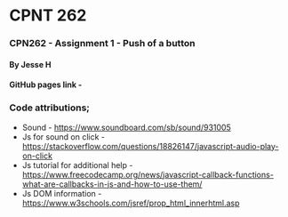# CPNT 262
### CPN262 - Assignment 1 - Push of a button

#### By Jesse H
#### GitHub pages link - 

### Code attributions;
- Sound - https://www.soundboard.com/sb/sound/931005
- Js for sound on click - https://stackoverflow.com/questions/18826147/javascript-audio-play-on-click
- Js tutorial for additional help - https://www.freecodecamp.org/news/javascript-callback-functions-what-are-callbacks-in-js-and-how-to-use-them/
- Js DOM information - https://www.w3schools.com/jsref/prop_html_innerhtml.asp
